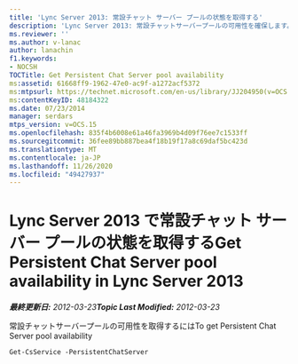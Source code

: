 ```yaml
---
title: 'Lync Server 2013: 常設チャット サーバー プールの状態を取得する'
description: 'Lync Server 2013: 常設チャットサーバープールの可用性を確保します。'
ms.reviewer: ''
ms.author: v-lanac
author: lanachin
f1.keywords:
- NOCSH
TOCTitle: Get Persistent Chat Server pool availability
ms:assetid: 61668ff9-1962-47e0-ac9f-a1272acf5372
ms:mtpsurl: https://technet.microsoft.com/en-us/library/JJ204950(v=OCS.15)
ms:contentKeyID: 48184322
ms.date: 07/23/2014
manager: serdars
mtps_version: v=OCS.15
ms.openlocfilehash: 835f4b6008e61a46fa3969b4d09f76ee7c1533ff
ms.sourcegitcommit: 36fee89bb887bea4f18b19f17a8c69daf5bc423d
ms.translationtype: MT
ms.contentlocale: ja-JP
ms.lasthandoff: 11/26/2020
ms.locfileid: "49427937"
---
```

# <a name="get-persistent-chat-server-pool-availability-in-lync-server-2013"></a><span data-ttu-id="46f79-103">Lync Server 2013 で常設チャット サーバー プールの状態を取得する</span><span class="sxs-lookup"><span data-stu-id="46f79-103">Get Persistent Chat Server pool availability in Lync Server 2013</span></span>

<div data-xmlns="http://www.w3.org/1999/xhtml">

<div class="topic" data-xmlns="http://www.w3.org/1999/xhtml" data-msxsl="urn:schemas-microsoft-com:xslt" data-cs="https://msdn.microsoft.com/">

<div data-asp="https://msdn2.microsoft.com/asp">



</div>

<div id="mainSection">

<div id="mainBody"><span data-ttu-id="46f79-104">

<span> </span></span><span class="sxs-lookup"><span data-stu-id="46f79-104">

<span> </span></span></span>

<span data-ttu-id="46f79-105">_**最終更新日:** 2012-03-23_</span><span class="sxs-lookup"><span data-stu-id="46f79-105">_**Topic Last Modified:** 2012-03-23_</span></span>

<span data-ttu-id="46f79-106">常設チャットサーバープールの可用性を取得するには</span><span class="sxs-lookup"><span data-stu-id="46f79-106">To get Persistent Chat Server pool availability</span></span>

    Get-CsService -PersistentChatServer

<span data-ttu-id="46f79-107"></div>

<span> </span>

</div>

</div>

</span><span class="sxs-lookup"><span data-stu-id="46f79-107"></div>

<span> </span>

</div>

</div>

</span></span></div>

